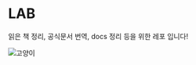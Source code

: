 # LAB
읽은 책 정리, 공식문서 번역, docs 정리 등을 위한 레포 입니다!

![고양이](https://user-images.githubusercontent.com/81547780/157659631-7d9ce16f-32b8-4ae5-abe3-48b2835d50fc.jpg)

